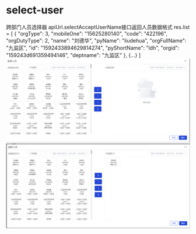 # select-user
跨部门人员选择器
apiUrl.selectAcceptUserName接口返回人员数据格式
res.list = [
  {
    "orgType": 3,
    "mobileOne": "15625280140",
    "code": "422196",
    "orgDutyType": 2,
    "name": "刘德华",
    "pyName": "liudehua",
    "orgFullName": "九监区",
    "id": "1592433894629814274",
    "pyShortName": "ldh",
    "orgid": "159243d691359494146",
    "deptname": "九监区"
  },
  {...}
]
![image](1.png)
![image](2.png)
